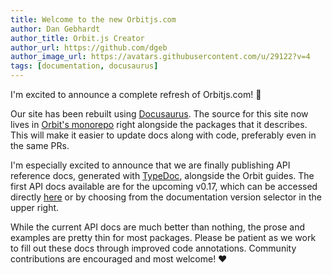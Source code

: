 ```yaml
---
title: Welcome to the new Orbitjs.com
author: Dan Gebhardt
author_title: Orbit.js Creator
author_url: https://github.com/dgeb
author_image_url: https://avatars.githubusercontent.com/u/29122?v=4
tags: [documentation, docusaurus]
---
```


I'm excited to announce a complete refresh of Orbitjs.com! 🎉

Our site has been rebuilt using [Docusaurus](https://docusaurus.io/). The
source for this site now lives in [Orbit's
monorepo](https://github.com/orbitjs/orbit/tree/main/website) right alongside
the packages that it describes. This will make it easier to update docs along
with code, preferably even in the same PRs.

I'm especially excited to announce that we are finally publishing API reference
docs, generated with [TypeDoc](https://typedoc.org/), alongside the Orbit
guides. The first API docs available are for the upcoming v0.17, which can be
accessed directly [here](/docs/api/) or by choosing from the documentation
version selector in the upper right.

While the current API docs are much better than nothing, the prose and examples
are pretty thin for most packages. Please be patient as we work to fill out
these docs through improved code annotations. Community contributions are
encouraged and most welcome! ❤️
